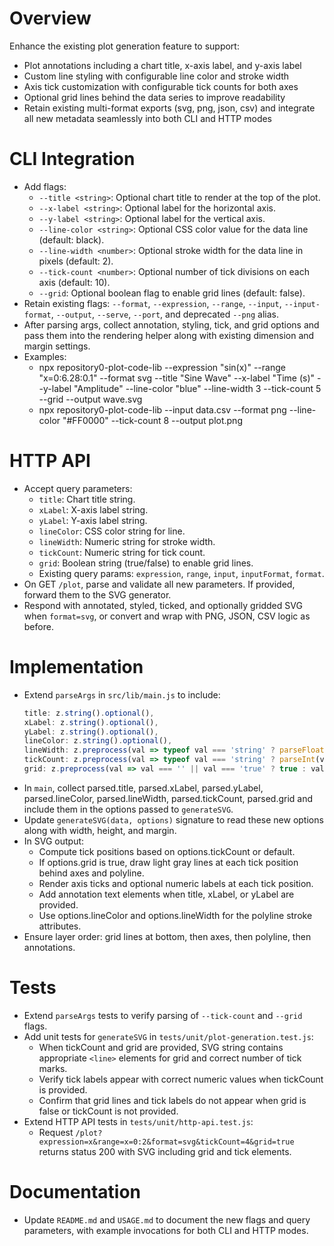 # Overview

Enhance the existing plot generation feature to support:

- Plot annotations including a chart title, x-axis label, and y-axis label
- Custom line styling with configurable line color and stroke width
- Axis tick customization with configurable tick counts for both axes
- Optional grid lines behind the data series to improve readability
- Retain existing multi-format exports (svg, png, json, csv) and integrate all new metadata seamlessly into both CLI and HTTP modes

# CLI Integration

- Add flags:
  - `--title <string>`: Optional chart title to render at the top of the plot.
  - `--x-label <string>`: Optional label for the horizontal axis.
  - `--y-label <string>`: Optional label for the vertical axis.
  - `--line-color <string>`: Optional CSS color value for the data line (default: black).
  - `--line-width <number>`: Optional stroke width for the data line in pixels (default: 2).
  - `--tick-count <number>`: Optional number of tick divisions on each axis (default: 10).
  - `--grid`: Optional boolean flag to enable grid lines (default: false).
- Retain existing flags: `--format`, `--expression`, `--range`, `--input`, `--input-format`, `--output`, `--serve`, `--port`, and deprecated `--png` alias.
- After parsing args, collect annotation, styling, tick, and grid options and pass them into the rendering helper along with existing dimension and margin settings.
- Examples:
  - npx repository0-plot-code-lib --expression "sin(x)" --range "x=0:6.28:0.1" --format svg --title "Sine Wave" --x-label "Time (s)" --y-label "Amplitude" --line-color "blue" --line-width 3 --tick-count 5 --grid --output wave.svg
  - npx repository0-plot-code-lib --input data.csv --format png --line-color "#FF0000" --tick-count 8 --output plot.png

# HTTP API

- Accept query parameters:
  - `title`: Chart title string.
  - `xLabel`: X-axis label string.
  - `yLabel`: Y-axis label string.
  - `lineColor`: CSS color string for line.
  - `lineWidth`: Numeric string for stroke width.
  - `tickCount`: Numeric string for tick count.
  - `grid`: Boolean string (true/false) to enable grid lines.
  - Existing query params: `expression`, `range`, `input`, `inputFormat`, `format`.
- On GET `/plot`, parse and validate all new parameters. If provided, forward them to the SVG generator.
- Respond with annotated, styled, ticked, and optionally gridded SVG when `format=svg`, or convert and wrap with PNG, JSON, CSV logic as before.

# Implementation

- Extend `parseArgs` in `src/lib/main.js` to include:
  ```js
  title: z.string().optional(),
  xLabel: z.string().optional(),
  yLabel: z.string().optional(),
  lineColor: z.string().optional(),
  lineWidth: z.preprocess(val => typeof val === 'string' ? parseFloat(val) : val, z.number().positive().optional()),
  tickCount: z.preprocess(val => typeof val === 'string' ? parseInt(val, 10) : val, z.number().int().positive().optional()),
  grid: z.preprocess(val => val === '' || val === 'true' ? true : val === 'false' ? false : val, z.boolean().optional()),
  ```
- In `main`, collect parsed.title, parsed.xLabel, parsed.yLabel, parsed.lineColor, parsed.lineWidth, parsed.tickCount, parsed.grid and include them in the options passed to `generateSVG`.
- Update `generateSVG(data, options)` signature to read these new options along with width, height, and margin.
- In SVG output:
  - Compute tick positions based on options.tickCount or default.
  - If options.grid is true, draw light gray lines at each tick position behind axes and polyline.
  - Render axis ticks and optional numeric labels at each tick position.
  - Add annotation text elements when title, xLabel, or yLabel are provided.
  - Use options.lineColor and options.lineWidth for the polyline stroke attributes.
- Ensure layer order: grid lines at bottom, then axes, then polyline, then annotations.

# Tests

- Extend `parseArgs` tests to verify parsing of `--tick-count` and `--grid` flags.
- Add unit tests for `generateSVG` in `tests/unit/plot-generation.test.js`:
  - When tickCount and grid are provided, SVG string contains appropriate `<line>` elements for grid and correct number of tick marks.
  - Verify tick labels appear with correct numeric values when tickCount is provided.
  - Confirm that grid lines and tick labels do not appear when grid is false or tickCount is not provided.
- Extend HTTP API tests in `tests/unit/http-api.test.js`:
  - Request `/plot?expression=x&range=x=0:2&format=svg&tickCount=4&grid=true` returns status 200 with SVG including grid and tick elements.

# Documentation

- Update `README.md` and `USAGE.md` to document the new flags and query parameters, with example invocations for both CLI and HTTP modes.

